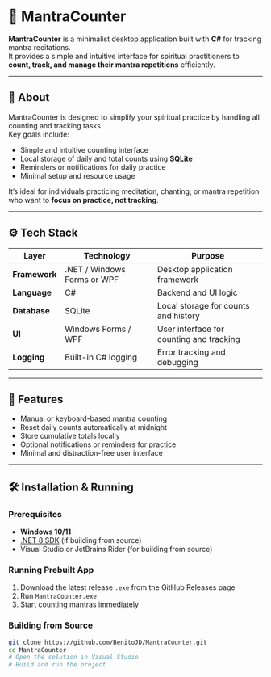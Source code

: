 # 🧘 MantraCounter

**MantraCounter** is a minimalist desktop application built with **C#** for tracking mantra recitations.  
It provides a simple and intuitive interface for spiritual practitioners to **count, track, and manage their mantra repetitions** efficiently.

---

## 🧭 About

MantraCounter is designed to simplify your spiritual practice by handling all counting and tracking tasks.  
Key goals include:

- Simple and intuitive counting interface  
- Local storage of daily and total counts using **SQLite**  
- Reminders or notifications for daily practice  
- Minimal setup and resource usage  

It’s ideal for individuals practicing meditation, chanting, or mantra repetition who want to **focus on practice, not tracking**.

---

## ⚙️ Tech Stack

| Layer | Technology | Purpose |
|--------|-------------|----------|
| **Framework** | .NET / Windows Forms or WPF | Desktop application framework |
| **Language** | C# | Backend and UI logic |
| **Database** | SQLite | Local storage for counts and history |
| **UI** | Windows Forms / WPF | User interface for counting and tracking |
| **Logging** | Built-in C# logging | Error tracking and debugging |

---

## 🚀 Features

- Manual or keyboard-based mantra counting  
- Reset daily counts automatically at midnight  
- Store cumulative totals locally  
- Optional notifications or reminders for practice  
- Minimal and distraction-free user interface  

---

## 🛠 Installation & Running

### Prerequisites

- **Windows 10/11**  
- [.NET 8 SDK](https://dotnet.microsoft.com/download) (if building from source)  
- Visual Studio or JetBrains Rider (for building from source)

### Running Prebuilt App

1. Download the latest release `.exe` from the GitHub Releases page  
2. Run `MantraCounter.exe`  
3. Start counting mantras immediately  

### Building from Source

```bash
git clone https://github.com/BenitoJD/MantraCounter.git
cd MantraCounter
# Open the solution in Visual Studio
# Build and run the project
